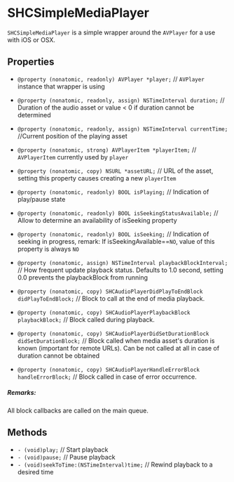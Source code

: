 # SHCSimpleMediaPlayer

`SHCSimpleMediaPlayer` is a simple wrapper around the `AVPlayer` for a use with iOS or OSX.

## Properties
- `@property (nonatomic, readonly) AVPlayer *player;` // `AVPlayer` instance that wrapper is using
- `@property (nonatomic, readonly, assign) NSTimeInterval duration;`  // Duration of the audio asset or value < 0 if duration cannot be determined
- `@property (nonatomic, readonly, assign) NSTimeInterval currentTime;`   //Current position of the playing asset
- `@property (nonatomic, strong) AVPlayerItem *playerItem;` // `AVPlayerItem` currently used by `player`
- `@property (nonatomic, copy) NSURL *assetURL;` // URL of the asset, setting this property causes creating a new `playerItem`
- `@property (nonatomic, readonly) BOOL isPlaying;` // Indication of play/pause state
- `@property (nonatomic, readonly) BOOL isSeekingStatusAvailable;`  // Allow to determine an availability of isSeeking property
- `@property (nonatomic, readonly) BOOL isSeeking;` // Indication of seeking in progress, remark: If isSeekingAvailable==`NO`, value of this property is always `NO`
- `@property (nonatomic, assign) NSTimeInterval playbackBlockInterval;` // How frequent update playback status.
 Defaults to 1.0 second, setting 0.0 prevents the playbackBlock from running

- `@property (nonatomic, copy) SHCAudioPlayerDidPlayToEndBlock   didPlayToEndBlock;` // Block to call at the end of media playback.
- `@property (nonatomic, copy) SHCAudioPlayerPlaybackBlock       playbackBlock;`  // Block called during playback.
- `@property (nonatomic, copy) SHCAudioPlayerDidSetDurationBlock didSetDurationBlock;` // Block called when media asset's duration is known (important for remote URLs). Can be not called at all in case of duration cannot be obtained
- `@property (nonatomic, copy) SHCAudioPlayerHandleErrorBlock    handleErrorBlock;` // Block called in case of error occurrence.

##### Remarks:
All block callbacks are called on the main queue.

## Methods

* `- (void)play;` // Start playback
* `- (void)pause;` // Pause playback
* `- (void)seekToTime:(NSTimeInterval)time;` // Rewind playback to a desired time

